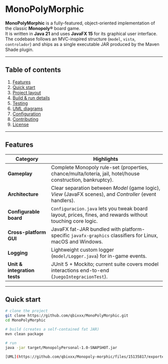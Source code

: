 # MonoPolyMorphic

**MonoPolyMorphic** is a fully-featured, object-oriented implementation of the classic **Monopoly®** board game.  
It is written in **Java 21** and uses **JavaFX 15** for its graphical user interface. The codebase follows an MVC-inspired structure (`model`, `vista`, `controlador`) and ships as a single executable JAR produced by the Maven Shade plugin.

---

## Table of contents
1. [Features](#features)  
2. [Quick start](#quick-start)  
3. [Project layout](#project-layout)  
4. [Build & run details](#build--run-details)  
5. [Testing](#testing)  
6. [UML diagrams](#uml-diagrams)  
7. [Configuration](#configuration)  
8. [Contributing](#contributing)  
9. [License](#license)

---

## Features
| Category | Highlights |
|----------|------------|
| **Gameplay** | Complete Monopoly rule-set (properties, chance/multa/lotería, jail, hotel/house construction, bankruptcy). |
| **Architecture** | Clear separation between *Model* (game logic), *View* (JavaFX scenes), and *Controller* (event handlers). |
| **Configurable board** | `Configuracion.java` lets you tweak board layout, prices, fines, and rewards without touching core logic. |
| **Cross-platform GUI** | JavaFX fat-JAR bundled with platform-specific `javafx-graphics` classifiers for Linux, macOS and Windows. |
| **Logging** | Lightweight custom logger (`model/Logger.java`) for in-game events. |
| **Unit & integration tests** | JUnit 5 + Mockito; current suite covers model interactions end-to-end (`JuegoIntegracionTest`). |

---

## Quick start

```bash
# clone the project
git clone https://github.com/qbixxx/MonoPolyMorphic.git
cd MonoPolyMorphic

# build (creates a self-contained fat JAR)
mvn clean package

# run
java -jar target/MonopolyPersonal-1.0-SNAPSHOT.jar

[UML](https://github.com/qbixxx/Monopoly-morphic/files/15135817/exported_from_idea.drawio.pdf)
